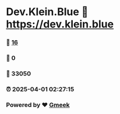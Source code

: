 # Dev.Klein.Blue :link: https://dev.klein.blue 
### :page_facing_up: [16](https://dev.klein.blue/tag.html) 
### :speech_balloon: 0 
### :hibiscus: 33050 
### :alarm_clock: 2025-04-01 02:27:15 
### Powered by :heart: [Gmeek](https://github.com/Meekdai/Gmeek)
